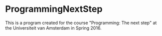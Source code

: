 # ProgrammingNextStep

This is a program created for the course "Programming: The next step" at the Universiteit van Amsterdam in Spring 2016.
